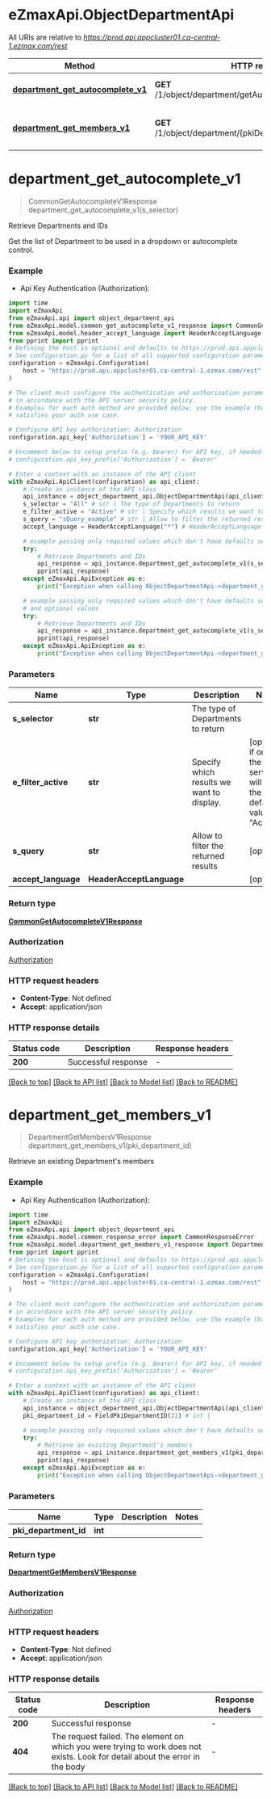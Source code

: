 # eZmaxApi.ObjectDepartmentApi

All URIs are relative to *https://prod.api.appcluster01.ca-central-1.ezmax.com/rest*

Method | HTTP request | Description
------------- | ------------- | -------------
[**department_get_autocomplete_v1**](ObjectDepartmentApi.md#department_get_autocomplete_v1) | **GET** /1/object/department/getAutocomplete/{sSelector} | Retrieve Departments and IDs
[**department_get_members_v1**](ObjectDepartmentApi.md#department_get_members_v1) | **GET** /1/object/department/{pkiDepartmentID}/getMembers | Retrieve an existing Department&#39;s members


# **department_get_autocomplete_v1**
> CommonGetAutocompleteV1Response department_get_autocomplete_v1(s_selector)

Retrieve Departments and IDs

Get the list of Department to be used in a dropdown or autocomplete control.

### Example

* Api Key Authentication (Authorization):

```python
import time
import eZmaxApi
from eZmaxApi.api import object_department_api
from eZmaxApi.model.common_get_autocomplete_v1_response import CommonGetAutocompleteV1Response
from eZmaxApi.model.header_accept_language import HeaderAcceptLanguage
from pprint import pprint
# Defining the host is optional and defaults to https://prod.api.appcluster01.ca-central-1.ezmax.com/rest
# See configuration.py for a list of all supported configuration parameters.
configuration = eZmaxApi.Configuration(
    host = "https://prod.api.appcluster01.ca-central-1.ezmax.com/rest"
)

# The client must configure the authentication and authorization parameters
# in accordance with the API server security policy.
# Examples for each auth method are provided below, use the example that
# satisfies your auth use case.

# Configure API key authorization: Authorization
configuration.api_key['Authorization'] = 'YOUR_API_KEY'

# Uncomment below to setup prefix (e.g. Bearer) for API key, if needed
# configuration.api_key_prefix['Authorization'] = 'Bearer'

# Enter a context with an instance of the API client
with eZmaxApi.ApiClient(configuration) as api_client:
    # Create an instance of the API class
    api_instance = object_department_api.ObjectDepartmentApi(api_client)
    s_selector = "All" # str | The type of Departments to return
    e_filter_active = "Active" # str | Specify which results we want to display. (optional) if omitted the server will use the default value of "Active"
    s_query = "sQuery_example" # str | Allow to filter the returned results (optional)
    accept_language = HeaderAcceptLanguage("*") # HeaderAcceptLanguage |  (optional)

    # example passing only required values which don't have defaults set
    try:
        # Retrieve Departments and IDs
        api_response = api_instance.department_get_autocomplete_v1(s_selector)
        pprint(api_response)
    except eZmaxApi.ApiException as e:
        print("Exception when calling ObjectDepartmentApi->department_get_autocomplete_v1: %s\n" % e)

    # example passing only required values which don't have defaults set
    # and optional values
    try:
        # Retrieve Departments and IDs
        api_response = api_instance.department_get_autocomplete_v1(s_selector, e_filter_active=e_filter_active, s_query=s_query, accept_language=accept_language)
        pprint(api_response)
    except eZmaxApi.ApiException as e:
        print("Exception when calling ObjectDepartmentApi->department_get_autocomplete_v1: %s\n" % e)
```


### Parameters

Name | Type | Description  | Notes
------------- | ------------- | ------------- | -------------
 **s_selector** | **str**| The type of Departments to return |
 **e_filter_active** | **str**| Specify which results we want to display. | [optional] if omitted the server will use the default value of "Active"
 **s_query** | **str**| Allow to filter the returned results | [optional]
 **accept_language** | **HeaderAcceptLanguage**|  | [optional]

### Return type

[**CommonGetAutocompleteV1Response**](CommonGetAutocompleteV1Response.md)

### Authorization

[Authorization](../README.md#Authorization)

### HTTP request headers

 - **Content-Type**: Not defined
 - **Accept**: application/json


### HTTP response details

| Status code | Description | Response headers |
|-------------|-------------|------------------|
**200** | Successful response |  -  |

[[Back to top]](#) [[Back to API list]](../README.md#documentation-for-api-endpoints) [[Back to Model list]](../README.md#documentation-for-models) [[Back to README]](../README.md)

# **department_get_members_v1**
> DepartmentGetMembersV1Response department_get_members_v1(pki_department_id)

Retrieve an existing Department's members



### Example

* Api Key Authentication (Authorization):

```python
import time
import eZmaxApi
from eZmaxApi.api import object_department_api
from eZmaxApi.model.common_response_error import CommonResponseError
from eZmaxApi.model.department_get_members_v1_response import DepartmentGetMembersV1Response
from pprint import pprint
# Defining the host is optional and defaults to https://prod.api.appcluster01.ca-central-1.ezmax.com/rest
# See configuration.py for a list of all supported configuration parameters.
configuration = eZmaxApi.Configuration(
    host = "https://prod.api.appcluster01.ca-central-1.ezmax.com/rest"
)

# The client must configure the authentication and authorization parameters
# in accordance with the API server security policy.
# Examples for each auth method are provided below, use the example that
# satisfies your auth use case.

# Configure API key authorization: Authorization
configuration.api_key['Authorization'] = 'YOUR_API_KEY'

# Uncomment below to setup prefix (e.g. Bearer) for API key, if needed
# configuration.api_key_prefix['Authorization'] = 'Bearer'

# Enter a context with an instance of the API client
with eZmaxApi.ApiClient(configuration) as api_client:
    # Create an instance of the API class
    api_instance = object_department_api.ObjectDepartmentApi(api_client)
    pki_department_id = FieldPkiDepartmentID(21) # int | 

    # example passing only required values which don't have defaults set
    try:
        # Retrieve an existing Department's members
        api_response = api_instance.department_get_members_v1(pki_department_id)
        pprint(api_response)
    except eZmaxApi.ApiException as e:
        print("Exception when calling ObjectDepartmentApi->department_get_members_v1: %s\n" % e)
```


### Parameters

Name | Type | Description  | Notes
------------- | ------------- | ------------- | -------------
 **pki_department_id** | **int**|  |

### Return type

[**DepartmentGetMembersV1Response**](DepartmentGetMembersV1Response.md)

### Authorization

[Authorization](../README.md#Authorization)

### HTTP request headers

 - **Content-Type**: Not defined
 - **Accept**: application/json


### HTTP response details

| Status code | Description | Response headers |
|-------------|-------------|------------------|
**200** | Successful response |  -  |
**404** | The request failed. The element on which you were trying to work does not exists. Look for detail about the error in the body |  -  |

[[Back to top]](#) [[Back to API list]](../README.md#documentation-for-api-endpoints) [[Back to Model list]](../README.md#documentation-for-models) [[Back to README]](../README.md)

